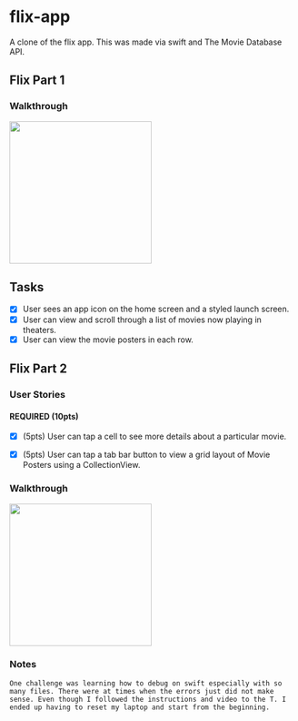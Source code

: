 # flix-app
A clone of the flix app. This was made via swift and The Movie Database API.


## Flix Part 1

### Walkthrough

<img src="codepath-flix.gif" width=250><br>

## Tasks
- [x] User sees an app icon on the home screen and a styled launch screen.
- [x] User can view and scroll through a list of movies now playing in theaters.
- [x] User can view the movie posters in each row.

## Flix Part 2

### User Stories

#### REQUIRED (10pts)
- [x] (5pts) User can tap a cell to see more details about a particular movie.
- [x] (5pts) User can tap a tab bar button to view a grid layout of Movie Posters using a CollectionView.


### Walkthrough
<img src="codepath-flix2.gif" width=250><br>

### Notes
```
One challenge was learning how to debug on swift especially with so many files. There were at times when the errors just did not make sense. Even though I followed the instructions and video to the T. I ended up having to reset my laptop and start from the beginning.
```

